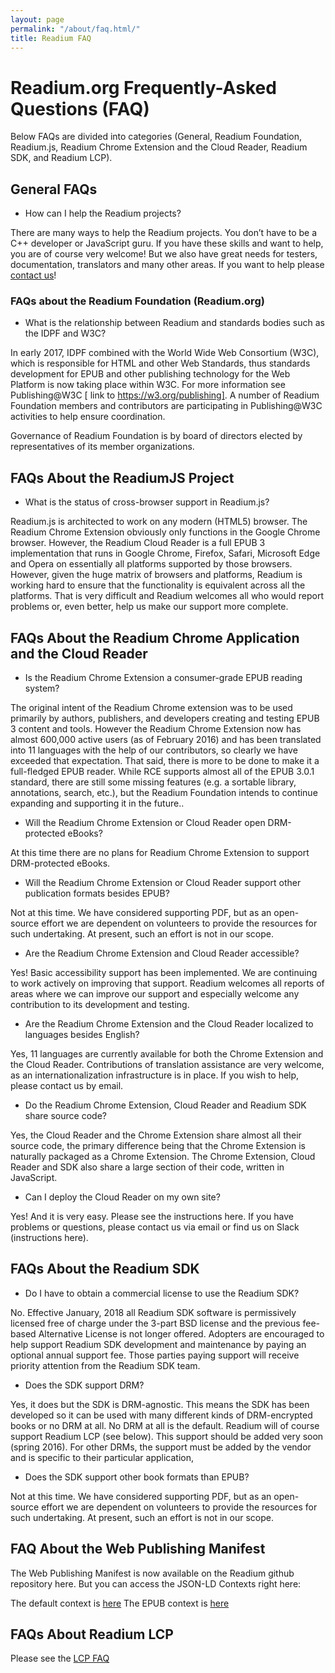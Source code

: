 ```yaml
---
layout: page
permalink: "/about/faq.html/"
title: Readium FAQ
---
```

# Readium.org Frequently-Asked Questions (FAQ)
Below FAQs are divided into categories (General, Readium Foundation, Readium.js, Readium Chrome Extension and the Cloud Reader, Readium SDK, and Readium LCP).

 

## General FAQs

- How can I help the Readium projects?

There are many ways to help the Readium projects. You don’t have to be a C++ developer or JavaScript guru.  If you have these skills and want to help, you are of course very welcome!  But we also have great needs for testers, documentation, translators and many other areas.  If you want to help please [contact us](mailto:rkwright@readium.org)!

 

### FAQs about the Readium Foundation (Readium.org)

- What is the relationship between Readium and standards bodies such as the IDPF and W3C?

In early 2017, IDPF  combined with the World Wide Web Consortium (W3C), which is responsible for HTML and other Web Standards, thus standards development for EPUB and other publishing technology for the Web Platform is now taking place within W3C. For more information see Publishing@W3C [ link to https://w3.org/publishing]. A number of Readium Foundation members and contributors are participating in Publishing@W3C activities to help ensure coordination. 

Governance of Readium Foundation is by board of directors elected by representatives of its member organizations.



## FAQs About the ReadiumJS Project

- What is the status of cross-browser support in Readium.js?

Readium.js is architected to work on any modern (HTML5) browser. The Readium Chrome Extension obviously only functions in the Google Chrome browser. However, the Readium Cloud Reader is a full EPUB 3 implementation that runs in Google Chrome, Firefox, Safari, Microsoft Edge and Opera on essentially all platforms supported by those browsers.  However, given the huge matrix of browsers and platforms, Readium is working hard to ensure that the functionality is equivalent across all the platforms.  That is very difficult and Readium welcomes all who would report problems or, even better, help us make our support more complete.

 

## FAQs About the Readium Chrome Application and the Cloud Reader

- Is the Readium Chrome Extension a consumer-grade EPUB reading system?

The original intent of the Readium Chrome extension was  to be used primarily by authors, publishers, and developers creating and testing EPUB 3 content and tools. However the Readium Chrome Extension now has almost 600,000 active users (as of February 2016) and has been translated into 11 languages with the help of our contributors, so clearly we have exceeded that expectation.  That said, there is more to be done to make it a full-fledged EPUB reader.  While RCE supports almost all of the EPUB 3.0.1 standard, there are still some missing features (e.g. a sortable library, annotations, search, etc.), but  the Readium Foundation intends to continue expanding and supporting it in the future..

- Will the Readium Chrome Extension or Cloud Reader open DRM-protected eBooks?

At this time there are no plans for Readium Chrome Extension to support DRM-protected eBooks.

- Will the Readium Chrome Extension or Cloud Reader support other publication formats besides EPUB?

Not at this time. We have considered supporting PDF, but as an open-source effort we are dependent on volunteers to provide the resources for such undertaking.  At present, such an effort is not in our scope.

- Are the Readium Chrome Extension and Cloud Reader accessible?

Yes! Basic accessibility support has been implemented.  We are continuing to work actively on improving that support.  Readium welcomes all reports of areas where we can improve our support and especially welcome any contribution to its development and testing.

- Are the Readium Chrome Extension and the Cloud Reader localized to languages besides English?

Yes, 11 languages are currently available for both the Chrome Extension and the Cloud Reader. Contributions of translation assistance are very welcome, as an internationalization infrastructure is in place.  If you wish to help, please contact us by email.

- Do the Readium Chrome Extension, Cloud Reader and Readium SDK share source code?

Yes, the Cloud Reader and the Chrome Extension share almost all their source code, the primary difference being that the Chrome Extension is naturally packaged as a Chrome Extension. The Chrome Extension, Cloud Reader and SDK also share a large section of their code, written in JavaScript.

- Can I deploy the Cloud Reader on my own site?

Yes!  And it is very easy.  Please see the instructions here.  If you have problems or questions, please contact us via email or find us on Slack (instructions here).

 

## FAQs About the Readium SDK

- Do I have to obtain a commercial license to use the Readium SDK?

No. Effective January, 2018 all Readium SDK software is permissively licensed free of charge under the 3-part BSD license and the previous fee-based Alternative License is not longer offered. Adopters are encouraged to help support Readium SDK development and maintenance by paying an optional annual support fee. Those parties paying support will receive priority attention from the Readium SDK team.

- Does the SDK support DRM?

Yes, it does but the SDK is DRM-agnostic. This means the SDK has been developed so it can be used with many different kinds of DRM-encrypted books or no DRM at all.  No DRM at all is the default.  Readium will of course support Readium LCP (see below).  This support should be added very soon (spring 2016). For other DRMs, the support must be added by the vendor and is specific to their particular application,

- Does the SDK support other book formats than EPUB?

Not at this time. We have considered supporting PDF, but as an open-source effort we are dependent on volunteers to provide the resources for such undertaking.  At present, such an effort is not in our scope.

## FAQ About the Web Publishing Manifest

The Web Publishing Manifest is now available on the Readium github repository here.  But you can access the JSON-LD Contexts right here:

The default context is [here](https://cdn.rawgit.com/readium/webpub-manifest/64ed37e0/contexts/default/context.jsonld)
The EPUB context is [here](https://cdn.rawgit.com/readium/webpub-manifest/64ed37e0/contexts/epub/context.jsonld)

## FAQs About Readium LCP

Please see the [LCP FAQ](https://www.edrlab.org/readium/readium-lcp/faq/)